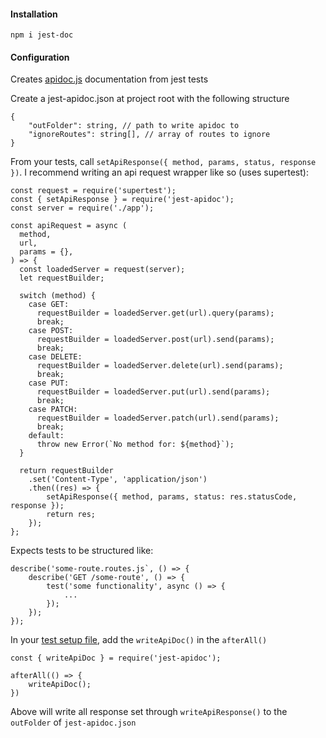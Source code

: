#### Installation

`npm i jest-doc`

#### Configuration

Creates [apidoc.js](https://apidocjs.com/) documentation from jest tests

Create a jest-apidoc.json at project root with the following structure
```
{
    "outFolder": string, // path to write apidoc to
    "ignoreRoutes": string[], // array of routes to ignore
}
```

From your tests, call `setApiResponse({ method, params, status, response })`. I recommend writing an api request wrapper like so (uses supertest):
```
const request = require('supertest');
const { setApiResponse } = require('jest-apidoc');
const server = require('./app');

const apiRequest = async (
  method,
  url,
  params = {},
) => {
  const loadedServer = request(server);
  let requestBuilder;

  switch (method) {
    case GET:
      requestBuilder = loadedServer.get(url).query(params);
      break;
    case POST:
      requestBuilder = loadedServer.post(url).send(params);
      break;
    case DELETE:
      requestBuilder = loadedServer.delete(url).send(params);
      break;
    case PUT:
      requestBuilder = loadedServer.put(url).send(params);
      break;
    case PATCH:
      requestBuilder = loadedServer.patch(url).send(params);
      break;
    default:
      throw new Error(`No method for: ${method}`);
  }

  return requestBuilder
    .set('Content-Type', 'application/json')
    .then((res) => {
        setApiResponse({ method, params, status: res.statusCode, response });
        return res;
    });
};
```

Expects tests to be structured like:
```
describe('some-route.routes.js`, () => {
    describe('GET /some-route', () => {
        test('some functionality', async () => {
            ...
        });
    });
});
```

In your [test setup file](https://jestjs.io/docs/en/configuration#setupfilesafterenv-array), add the `writeApiDoc()` in the `afterAll()`

```
const { writeApiDoc } = require('jest-apidoc');

afterAll(() => {
    writeApiDoc();
})
```
Above will write all response set through `writeApiResponse()` to the `outFolder` of `jest-apidoc.json`

